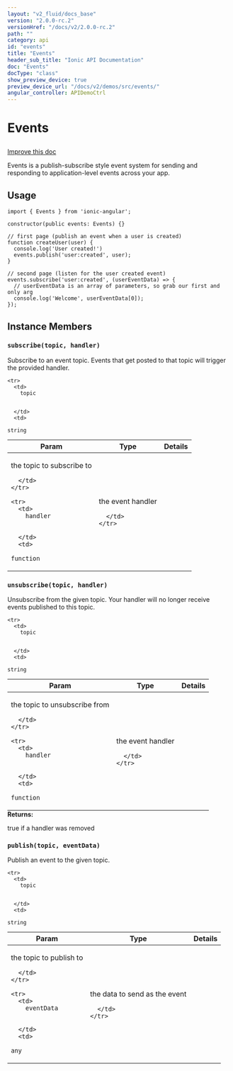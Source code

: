 ```yaml
---
layout: "v2_fluid/docs_base"
version: "2.0.0-rc.2"
versionHref: "/docs/v2/2.0.0-rc.2"
path: ""
category: api
id: "events"
title: "Events"
header_sub_title: "Ionic API Documentation"
doc: "Events"
docType: "class"
show_preview_device: true
preview_device_url: "/docs/v2/demos/src/events/"
angular_controller: APIDemoCtrl 
---
```










<h1 class="api-title">
<a class="anchor" name="events" href="#events"></a>

Events





</h1>

<a class="improve-v2-docs" href="http://github.com/driftyco/ionic/edit/master/src/util/events.ts#L2">
Improve this doc
</a>






<p>Events is a publish-subscribe style event system for sending and responding to application-level
events across your app.</p>




<!-- @usage tag -->

<h2><a class="anchor" name="usage" href="#usage"></a>Usage</h2>

<pre><code class="lang-ts">import { Events } from &#39;ionic-angular&#39;;

constructor(public events: Events) {}

// first page (publish an event when a user is created)
function createUser(user) {
  console.log(&#39;User created!&#39;)
  events.publish(&#39;user:created&#39;, user);
}

// second page (listen for the user created event)
events.subscribe(&#39;user:created&#39;, (userEventData) =&gt; {
  // userEventData is an array of parameters, so grab our first and only arg
  console.log(&#39;Welcome&#39;, userEventData[0]);
});
</code></pre>




<!-- @property tags -->



<!-- instance methods on the class -->

<h2><a class="anchor" name="instance-members" href="#instance-members"></a>Instance Members</h2>

<div id="subscribe"></div>

<h3>
<a class="anchor" name="subscribe" href="#subscribe"></a>
<code>subscribe(topic,&nbsp;handler)</code>
  

</h3>

Subscribe to an event topic. Events that get posted to that topic will trigger the provided handler.



<table class="table param-table" style="margin:0;">
  <thead>
    <tr>
      <th>Param</th>
      <th>Type</th>
      <th>Details</th>
    </tr>
  </thead>
  <tbody>
    
    <tr>
      <td>
        topic
        
        
      </td>
      <td>
        
  <code>string</code>
      </td>
      <td>
        <p>the topic to subscribe to</p>

        
      </td>
    </tr>
    
    <tr>
      <td>
        handler
        
        
      </td>
      <td>
        
  <code>function</code>
      </td>
      <td>
        <p>the event handler</p>

        
      </td>
    </tr>
    
  </tbody>
</table>








<div id="unsubscribe"></div>

<h3>
<a class="anchor" name="unsubscribe" href="#unsubscribe"></a>
<code>unsubscribe(topic,&nbsp;handler)</code>
  

</h3>

Unsubscribe from the given topic. Your handler will no longer receive events published to this topic.



<table class="table param-table" style="margin:0;">
  <thead>
    <tr>
      <th>Param</th>
      <th>Type</th>
      <th>Details</th>
    </tr>
  </thead>
  <tbody>
    
    <tr>
      <td>
        topic
        
        
      </td>
      <td>
        
  <code>string</code>
      </td>
      <td>
        <p>the topic to unsubscribe from</p>

        
      </td>
    </tr>
    
    <tr>
      <td>
        handler
        
        
      </td>
      <td>
        
  <code>function</code>
      </td>
      <td>
        <p>the event handler</p>

        
      </td>
    </tr>
    
  </tbody>
</table>





<div class="return-value">
<i class="icon ion-arrow-return-left"></i>
<b>Returns:</b> 
   <p>true if a handler was removed</p>


</div>




<div id="publish"></div>

<h3>
<a class="anchor" name="publish" href="#publish"></a>
<code>publish(topic,&nbsp;eventData)</code>
  

</h3>

Publish an event to the given topic.



<table class="table param-table" style="margin:0;">
  <thead>
    <tr>
      <th>Param</th>
      <th>Type</th>
      <th>Details</th>
    </tr>
  </thead>
  <tbody>
    
    <tr>
      <td>
        topic
        
        
      </td>
      <td>
        
  <code>string</code>
      </td>
      <td>
        <p>the topic to publish to</p>

        
      </td>
    </tr>
    
    <tr>
      <td>
        eventData
        
        
      </td>
      <td>
        
  <code>any</code>
      </td>
      <td>
        <p>the data to send as the event</p>

        
      </td>
    </tr>
    
  </tbody>
</table>











<!-- related link --><!-- end content block -->


<!-- end body block -->

